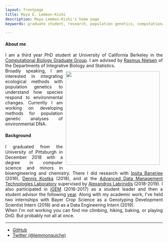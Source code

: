 ```yaml
---
layout: frontpage
title: Maya E. Lemmon-Kishi
description: Maya Lemmon-Kishi's home page 
keywords: graduate student, research, population genetics, computational biology

---
```

#### About me

<div style="text-align: justify">I am a third year PhD student at University of California Berkeley in the <a href="https://ccb.berkeley.edu/academics/phd-in-computational-biology/">Computational Biology Graduate Group</a>. I am advised by <a href="http://www.nielsenlab.org/">Rasmus Nielsen</a> of the Departments of Integrative Biology and Statistics.</div>

<img style="padding: 10px; float: right;" src="../assets/headshot.jpg" width="300">

<div style="text-align: justify">Broadly speaking, I am interested in integrating ecological methods with population genetics to understand how species respond to environmental changes. Currently I am working on developing methods for population genetic analyses of environmental DNA.</div>

#### Background

<div style="text-align: justify">I graduated from the University of Pittsburgh in December 2018 with a degree in computer science and minors in bioengineering and chemistry. There I did research with <a href="https://www.engineering.pitt.edu/IpsitaBanerjee/">Ipsita Banerjee</a> (2016), <a href="https://www.kostkalab.net/">Dennis Kostka</a> (2018), and at the <a href="https://db.cs.pitt.edu/group/">Advanced Data Management Technologies Laboratory</a> supervised by <a href="https://labrinidis.cs.pitt.edu/">Alexandros Labrinidis</a> (2018-2019). I also participated in <a href="http://2016.igem.org/Team:Pittsburgh">iGEM</a> (2016-2017) as a student leader and then a student advisor the following <a href="http://2017.igem.org/Team:Pittsburgh">year</a>. Along with my academic work, I've held two internships with Bayer Crop Science as a Genotyping Development Scientist Intern (2018) and as a Data Engineering Intern (2019).</div>

<div style="text-align: justify">When I'm not working you can find me climbing, hiking, baking, or playing DnD. But probably not all at once.</div>

---

<div class="navbar">
  <div class="navbar-inner">
      <ul class="nav">
          <li><a href="https://github.com/lemmonquiche">GitHub</a></li>
          <li><a href="https://twitter.com/lemmonquiche">Twitter (@lemmonquiche)</a></li>
      </ul>
  </div>
</div>
